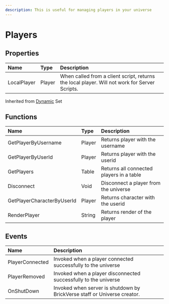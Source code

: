 ```yaml
---
description: This is useful for managing players in your universe
---
```


# Players

## Properties

| Name | Type | Description |
| :--- | :--- | :--- |
| LocalPlayer | Player | When called from a client script, returns the local player. Will not work for Server Scripts. |

Inherited from [Dynamic](https://docs.brickverse.co/bricklua-lua-references-manual/dymanic) Set

## Functions

| Name | Type | Description |
| :--- | :--- | :--- |
| GetPlayerByUsername | Player | Returns player with the username |
| GetPlayerByUserId | Player | Returns player with the userid |
| GetPlayers | Table | Returns all connected players in a table |
| Disconnect | Void | Disconnect a player from the universe |
| GetPlayerCharacterByUserId | Player | Returns character with the userid |
| RenderPlayer | String | Returns render of the player |

## Events

| Name | Description |
| :--- | :--- |
| PlayerConnected | Invoked when a player connected successfully to the universe |
| PlayerRemoved | Invoked when a player disconnected successfully to the universe |
| OnShutDown | Invoked when server is shutdown by BrickVerse staff or Universe creator. |



